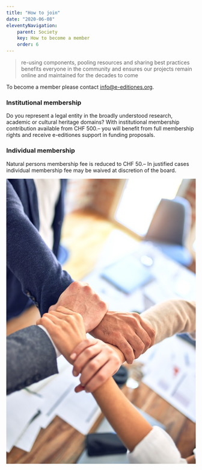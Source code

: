 ```yaml
---
title: "How to join"
date: "2020-06-08"
eleventyNavigation:
    parent: Society
    key: How to become a member
    order: 6
---
```

> re-using components, pooling resources and sharing best practices benefits everyone in the community and ensures our projects remain online and maintained for the decades to come

To become a member please contact [info@e-editiones.org](mailto:info@e-editiones.org).

### Institutional membership

Do you represent a legal entity in the broadly understood research, academic or cultural heritage domains? With institutional membership contribution available from CHF 500.– you will benefit from full membership rights and receive e-editiones support in funding proposals.

### Individual membership

Natural persons membership fee is reduced to CHF 50.– In justified cases individual membership fee may be waived at discretion of the board.


![Photo by <a href="https://unsplash.com/@krakenimages?utm_source=unsplash&utm_medium=referral&utm_content=creditCopyText">krakenimages</a> on <a href="https://unsplash.com/s/photos/member?utm_source=unsplash&utm_medium=referral&utm_content=creditCopyText">Unsplash</a>](/img/krakenimages-Y5bvRlcCx8k-unsplash.jpg)

‍
